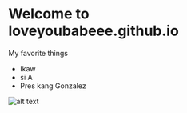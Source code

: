 # Welcome to loveyoubabeee.github.io

My favorite things
- Ikaw
- si A
- Pres kang Gonzalez

![alt text](https://scontent.fdvo2-1.fna.fbcdn.net/v/t39.30808-6/315540243_578961243988555_1737206375481472356_n.jpg?_nc_cat=104&ccb=1-7&_nc_sid=5cd70e&_nc_eui2=AeF7Wn3oF2inroPliTFkhGIlDnEw6l7xecQOcTDqXvF5xJvyOb4JeI7to_dWAKPJOhpWpSc_7ZgTRktTJpnRx4KO&_nc_ohc=XRi09UxKDRwAX8vqaq2&_nc_ht=scontent.fdvo2-1.fna&oh=00_AfAmWcPKFIK3vxtxHE997Hu_8ir_HnWuJDm7auDF2PXFUg&oe=63793543)
